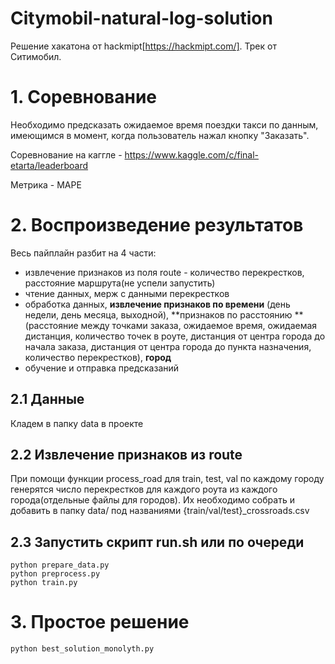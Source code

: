 # Citymobil-natural-log-solution
Решение хакатона от hackmipt[https://hackmipt.com/]. Трек от Ситимобил.

# 1. Соревнование
Необходимо предсказать ожидаемое время поездки такси по данным, имеющимся в момент, когда пользователь нажал кнопку "Заказать".
 
Соревнование на каггле - https://www.kaggle.com/c/final-etarta/leaderboard

Метрика - MAPE
# 2. Воспроизведение результатов
Весь пайплайн разбит на 4 части:
- извлечение признаков из поля route - количество перекрестков, расстояние маршрута(не успели запустить)
- чтение данных, мерж с данными перекрестков
- обработка данных, **извлечение признаков по времени** (день недели, день месяца, выходной), **признаков по расстоянию
 **(расстояние между точками заказа, ожидаемое время, ожидаемая дистанция, количество точек в роуте, дистанция от центра города до начала заказа, дистанция от центра города до пункта назначения, количество перекрестков), **город**
- обучение и отправка предсказаний
## 2.1 Данные
Кладем в папку data в проекте
## 2.2 Извлечение признаков из route
При помощи функции process_road для train, test, val по каждому городу генерятся число перекрестков для каждого роута из каждого города(отдельные файлы для городов). Их необходимо собрать и добавить в папку data/ под названиями {train/val/test}_crossroads.csv
## 2.3 Запустить скрипт run.sh или по очереди
```shell script
python prepare_data.py
python preprocess.py
python train.py
```

# 3. Простое решение
```shell script
python best_solution_monolyth.py
```
